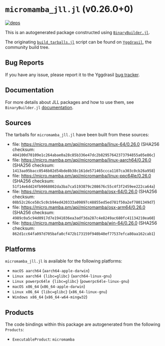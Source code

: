 # `micromamba_jll.jl` (v0.26.0+0)

[![deps](https://juliahub.com/docs/micromamba_jll/deps.svg)](https://juliahub.com/ui/Packages/micromamba_jll/c71yJ?page=2)

This is an autogenerated package constructed using [`BinaryBuilder.jl`](https://github.com/JuliaPackaging/BinaryBuilder.jl).

The originating [`build_tarballs.jl`](https://github.com/JuliaPackaging/Yggdrasil/blob/1291cb99c82bf6e8d693b743ea180dbcf9841591/M/micromamba/build_tarballs.jl) script can be found on [`Yggdrasil`](https://github.com/JuliaPackaging/Yggdrasil/), the community build tree.

## Bug Reports

If you have any issue, please report it to the Yggdrasil [bug tracker](https://github.com/JuliaPackaging/Yggdrasil/issues).

## Documentation

For more details about JLL packages and how to use them, see `BinaryBuilder.jl` [documentation](https://docs.binarybuilder.org/stable/jll/).

## Sources

The tarballs for `micromamba_jll.jl` have been built from these sources:

* file: https://micro.mamba.pm/api/micromamba/linux-64/0.26.0 (SHA256 checksum: `404100d70109e1c264abae0a28c85b336e47dc2b82957642373794855a05e86c`)
* file: https://micro.mamba.pm/api/micromamba/linux-aarch64/0.26.0 (SHA256 checksum: `1413aa95bacc0546b02d54bde8b38c161de571465ccca1107ca303c0cb26a958`)
* file: https://micro.mamba.pm/api/micromamba/linux-ppc64le/0.26.0 (SHA256 checksum: `51f14e6dd24fb9068002da3ba7ca5193879c208676c55c4f3f2459ee222ca64a`)
* file: https://micro.mamba.pm/api/micromamba/osx-64/0.26.0 (SHA256 checksum: `08b52c26ce58c5c0cb94ed420333a09897c48855ed5ed781f50a2ef7801349d7`)
* file: https://micro.mamba.pm/api/micromamba/osx-arm64/0.26.0 (SHA256 checksum: `4989c0a5c94d0917d7e1941036ea3adf3da287c4e8249ac680fc41134210ea60`)
* file: https://micro.mamba.pm/api/micromamba/win-64/0.26.0 (SHA256 checksum: `862d1cc64fa097d705bafa0cf472b173159f940b40ef77537efca80aa162cab1`)

## Platforms

`micromamba_jll.jl` is available for the following platforms:

* `macOS aarch64` (`aarch64-apple-darwin`)
* `Linux aarch64 {libc=glibc}` (`aarch64-linux-gnu`)
* `Linux powerpc64le {libc=glibc}` (`powerpc64le-linux-gnu`)
* `macOS x86_64` (`x86_64-apple-darwin`)
* `Linux x86_64 {libc=glibc}` (`x86_64-linux-gnu`)
* `Windows x86_64` (`x86_64-w64-mingw32`)

## Products

The code bindings within this package are autogenerated from the following `Products`:

* `ExecutableProduct`: `micromamba`
